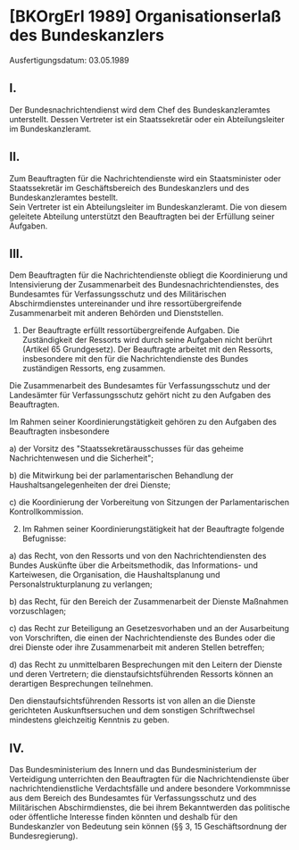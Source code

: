 # [BKOrgErl 1989] Organisationserlaß des Bundeskanzlers

Ausfertigungsdatum: 03.05.1989

 

## I.

Der Bundesnachrichtendienst wird dem Chef des Bundeskanzleramtes unterstellt. Dessen Vertreter ist ein Staatssekretär oder ein Abteilungsleiter im Bundeskanzleramt.


## II.

Zum Beauftragten für die Nachrichtendienste wird ein Staatsminister oder Staatssekretär im Geschäftsbereich des Bundeskanzlers und des Bundeskanzleramtes bestellt.  
Sein Vertreter ist ein Abteilungsleiter im Bundeskanzleramt. Die von diesem geleitete Abteilung unterstützt den Beauftragten bei der Erfüllung seiner Aufgaben.


## III.

Dem Beauftragten für die Nachrichtendienste obliegt die Koordinierung und Intensivierung der Zusammenarbeit des Bundesnachrichtendienstes, des Bundesamtes für Verfassungsschutz und des Militärischen Abschirmdienstes untereinander und ihre ressortübergreifende Zusammenarbeit mit anderen Behörden und Dienststellen.

1. Der Beauftragte erfüllt ressortübergreifende Aufgaben. Die Zuständigkeit der Ressorts wird durch seine Aufgaben nicht berührt (Artikel 65 Grundgesetz). Der Beauftragte arbeitet mit den Ressorts, insbesondere mit den für die Nachrichtendienste des Bundes zuständigen Ressorts, eng zusammen.

Die Zusammenarbeit des Bundesamtes für Verfassungsschutz und der Landesämter für Verfassungsschutz gehört nicht zu den Aufgaben des Beauftragten.

Im Rahmen seiner Koordinierungstätigkeit gehören zu den Aufgaben des Beauftragten insbesondere

a) der Vorsitz des "Staatssekretärausschusses für das geheime Nachrichtenwesen und die Sicherheit";

b) die Mitwirkung bei der parlamentarischen Behandlung der Haushaltsangelegenheiten der drei Dienste;

c) die Koordinierung der Vorbereitung von Sitzungen der Parlamentarischen Kontrollkommission.

2. Im Rahmen seiner Koordinierungstätigkeit hat der Beauftragte folgende Befugnisse:

a) das Recht, von den Ressorts und von den Nachrichtendiensten des Bundes Auskünfte über die Arbeitsmethodik, das Informations- und Karteiwesen, die Organisation, die Haushaltsplanung und Personalstrukturplanung zu verlangen;

b) das Recht, für den Bereich der Zusammenarbeit der Dienste Maßnahmen vorzuschlagen;

c) das Recht zur Beteiligung an Gesetzesvorhaben und an der Ausarbeitung von Vorschriften, die einen der Nachrichtendienste des Bundes oder die drei Dienste oder ihre Zusammenarbeit mit anderen Stellen betreffen;

d) das Recht zu unmittelbaren Besprechungen mit den Leitern der Dienste und deren Vertretern; die dienstaufsichtsführenden Ressorts können an derartigen Besprechungen teilnehmen.

Den dienstaufsichtsführenden Ressorts ist von allen an die Dienste gerichteten Auskunftsersuchen und dem sonstigen Schriftwechsel mindestens gleichzeitig Kenntnis zu geben.


## IV.

Das Bundesministerium des Innern und das Bundesministerium der Verteidigung unterrichten den Beauftragten für die Nachrichtendienste über nachrichtendienstliche Verdachtsfälle und andere besondere Vorkommnisse aus dem Bereich des Bundesamtes für Verfassungsschutz und des Militärischen Abschirmdienstes, die bei ihrem Bekanntwerden das politische oder öffentliche Interesse finden könnten und deshalb für den Bundeskanzler von Bedeutung sein können (§§ 3, 15 Geschäftsordnung der Bundesregierung).
